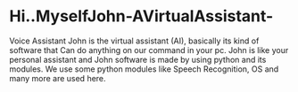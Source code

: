 # Hi..MyselfJohn-AVirtualAssistant-
Voice Assistant John is the virtual assistant (AI), basically its kind of software that Can do anything on our command in your pc. John is like your personal assistant and John software is made by using python and its modules. We use some python modules like Speech Recognition, OS and many more are used here.
